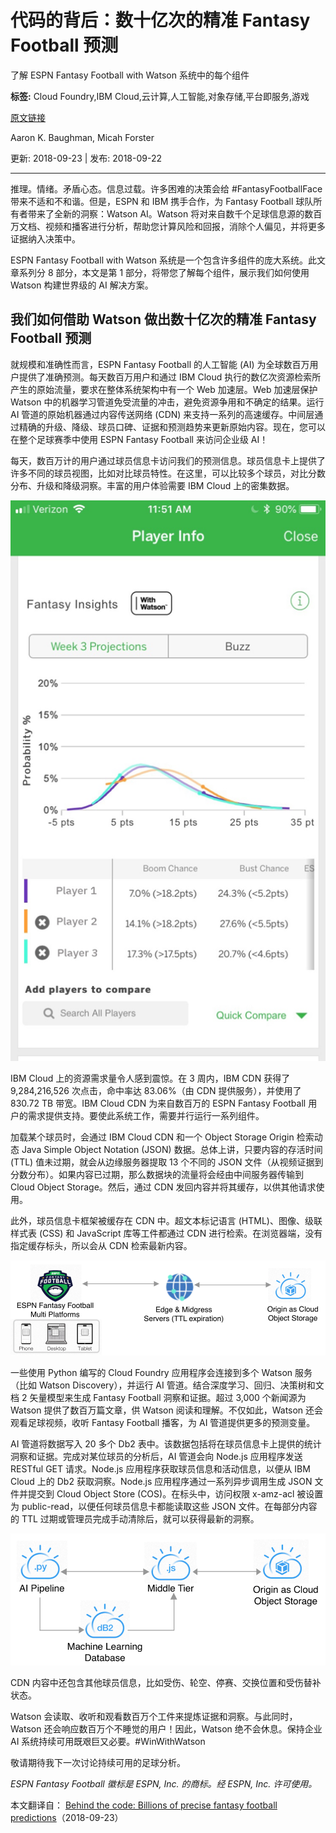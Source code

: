 # 代码的背后：数十亿次的精准 Fantasy Football 预测
了解 ESPN Fantasy Football with Watson 系统中的每个组件

**标签:** Cloud Foundry,IBM Cloud,云计算,人工智能,对象存储,平台即服务,游戏

[原文链接](https://developer.ibm.com/zh/articles/watson-behind-the-code-fantasy-football-2018-part1/)

Aaron K. Baughman, Micah Forster

更新: 2018-09-23 \| 发布: 2018-09-22

* * *

推理。情绪。矛盾心态。信息过载。许多困难的决策会给 #FantasyFootballFace 带来不适和不和谐。但是，ESPN 和 IBM 携手合作，为 Fantasy Football 球队所有者带来了全新的洞察：Watson AI。Watson 将对来自数千个足球信息源的数百万文档、视频和播客进行分析，帮助您计算风险和回报，消除个人偏见，并将更多证据纳入决策中。

ESPN Fantasy Football with Watson 系统是一个包含许多组件的庞大系统。此文章系列分 8 部分，本文是第 1 部分，将带您了解每个组件，展示我们如何使用 Watson 构建世界级的 AI 解决方案。

## 我们如何借助 Watson 做出数十亿次的精准 Fantasy Football 预测

就规模和准确性而言，ESPN Fantasy Football 的人工智能 (AI) 为全球数百万用户提供了准确预测。每天数百万用户和通过 IBM Cloud 执行的数亿次资源检索所产生的原始流量，要求在整体系统架构中有一个 Web 加速层。Web 加速层保护 Watson 中的机器学习管道免受流量的冲击，避免资源争用和不确定的结果。运行 AI 管道的原始机器通过内容传送网络 (CDN) 来支持一系列的高速缓存。中间层通过精确的升级、降级、球员口碑、证据和预测趋势来更新原始内容。现在，您可以在整个足球赛季中使用 ESPN Fantasy Football 来访问企业级 AI！

每天，数百万计的用户通过球员信息卡访问我们的预测信息。球员信息卡上提供了许多不同的球员视图，比如对比球员特性。在这里，可以比较多个球员，对比分数分布、升级和降级洞察。丰富的用户体验需要 IBM Cloud 上的密集数据。

![alt](../ibm_articles_img/watson-behind-the-code-fantasy-football-2018-part1_images_player.png)

IBM Cloud 上的资源需求量令人感到震惊。在 3 周内，IBM CDN 获得了 9,284,216,526 次点击，命中率达 83.06%（由 CDN 提供服务），并使用了 830.72 TB 带宽。IBM Cloud CDN 为来自数百万的 ESPN Fantasy Football 用户的需求提供支持。要使此系统工作，需要并行运行一系列组件。

加载某个球员时，会通过 IBM Cloud CDN 和一个 Object Storage Origin 检索动态 Java Simple Object Notation (JSON) 数据。总体上讲，只要内容的存活时间 (TTL) 值未过期，就会从边缘服务器提取 13 个不同的 JSON 文件（从视频证据到分数分布）。如果内容已过期，那么数据块的流量将会经由中间服务器传输到 Cloud Object Storage。然后，通过 CDN 发回内容并将其缓存，以供其他请求使用。

此外，球员信息卡框架被缓存在 CDN 中。超文本标记语言 (HTML)、图像、级联样式表 (CSS) 和 JavaScript 库等工件都通过 CDN 进行检索。在浏览器端，没有指定缓存标头，所以会从 CDN 检索最新内容。

![alt](../ibm_articles_img/watson-behind-the-code-fantasy-football-2018-part1_images_flow.png)

一些使用 Python 编写的 Cloud Foundry 应用程序会连接到多个 Watson 服务（比如 Watson Discovery），并运行 AI 管道。结合深度学习、回归、决策树和文档 2 矢量模型来生成 Fantasy Football 洞察和证据。超过 3,000 个新闻源为 Watson 提供了数百万篇文章，供 Watson 阅读和理解。不仅如此，Watson 还会观看足球视频，收听 Fantasy Football 播客，为 AI 管道提供更多的预测变量。

AI 管道将数据写入 20 多个 Db2 表中。该数据包括将在球员信息卡上提供的统计洞察和证据。完成对某位球员的分析后，AI 管道会向 Node.js 应用程序发送 RESTful GET 请求。Node.js 应用程序获取球员信息和活动信息，以便从 IBM Cloud 上的 Db2 获取洞察。Node.js 应用程序通过一系列异步调用生成 JSON 文件并提交到 Cloud Object Store (COS)。在标头中，访问权限 x-amz-acl 被设置为 public-read，以便任何球员信息卡都能读取这些 JSON 文件。在每部分内容的 TTL 过期或管理员完成手动清除后，就可以获得最新的洞察。

![alt](../ibm_articles_img/watson-behind-the-code-fantasy-football-2018-part1_images_architecture.png)

CDN 内容中还包含其他球员信息，比如受伤、轮空、停赛、交换位置和受伤替补状态。

Watson 会读取、收听和观看数百万个工件来提炼证据和洞察。与此同时，Watson 还会响应数百万个不睡觉的用户！因此，Watson 绝不会休息。保持企业 AI 系统持续可用既艰巨又必要。#WinWithWatson

敬请期待我下一次讨论持续可用的足球分析。

_ESPN Fantasy Football 徽标是 ESPN, Inc. 的商标。经 ESPN, Inc. 许可使用。_

本文翻译自： [Behind the code: Billions of precise fantasy football predictions](https://developer.ibm.com/articles/watson-behind-the-code-fantasy-football-2018-part1/)（2018-09-23）